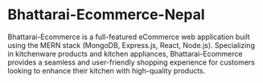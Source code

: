 # Bhattarai-Ecommerce-Nepal
Bhattarai-Ecommerce is a full-featured eCommerce web application built using the MERN stack (MongoDB, Express.js, React, Node.js). Specializing in kitchenware products and kitchen appliances, Bhattarai-Ecommerce provides a seamless and user-friendly shopping experience for customers looking to enhance their kitchen with high-quality products.
